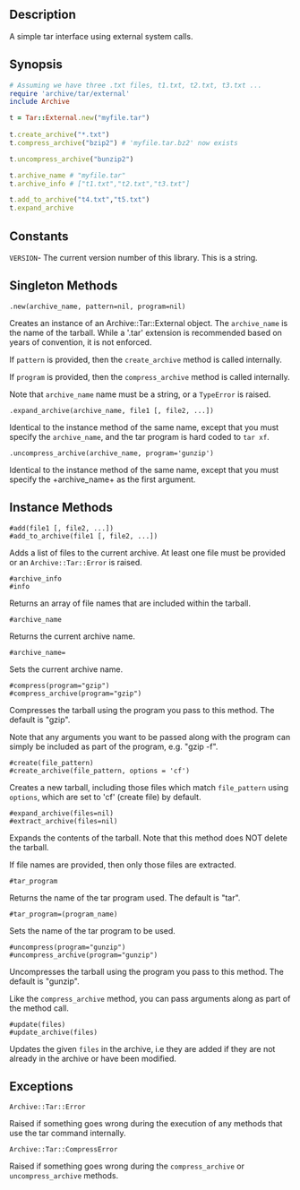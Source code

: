 ## Description
A simple tar interface using external system calls.

## Synopsis
```ruby
# Assuming we have three .txt files, t1.txt, t2.txt, t3.txt ...
require 'archive/tar/external'
include Archive

t = Tar::External.new("myfile.tar")
 
t.create_archive("*.txt")
t.compress_archive("bzip2") # 'myfile.tar.bz2' now exists

t.uncompress_archive("bunzip2")

t.archive_name # "myfile.tar"
t.archive_info # ["t1.txt","t2.txt","t3.txt"]

t.add_to_archive("t4.txt","t5.txt")
t.expand_archive
```

## Constants
`VERSION`- The current version number of this library. This is a string.

## Singleton Methods
`.new(archive_name, pattern=nil, program=nil)`

Creates an instance of an Archive::Tar::External object. The `archive_name` is
the name of the tarball. While a '.tar' extension is recommended based on
years of convention, it is not enforced.
   
If `pattern` is provided, then the `create_archive` method is called internally.
   
If `program` is provided, then the `compress_archive` method is called internally.

Note that `archive_name` name must be a string, or a `TypeError` is raised.

`.expand_archive(archive_name, file1 [, file2, ...])`

Identical to the instance method of the same name, except that you must
specify the `archive_name`, and the tar program is hard coded to `tar xf`.

`.uncompress_archive(archive_name, program='gunzip')`

Identical to the instance method of the same name, except that you must
specify the +archive_name+ as the first argument.

## Instance Methods
```
#add(file1 [, file2, ...])
#add_to_archive(file1 [, file2, ...])
```

Adds a list of files to the current archive. At least one file must be
provided or an `Archive::Tar::Error` is raised.

```
#archive_info
#info
```

Returns an array of file names that are included within the tarball.

`#archive_name`

Returns the current archive name.

`#archive_name=`

Sets the current archive name.

```
#compress(program="gzip")
#compress_archive(program="gzip")
```

Compresses the tarball using the program you pass to this method. The default is "gzip".

Note that any arguments you want to be passed along with the program can simply
be included as part of the program, e.g. "gzip -f".

```
#create(file_pattern)
#create_archive(file_pattern, options = 'cf')
```

Creates a new tarball, including those files which match `file_pattern`
using `options`, which are set to 'cf' (create file) by default.

```
#expand_archive(files=nil)
#extract_archive(files=nil)
```

Expands the contents of the tarball. Note that this method does NOT delete the tarball.

If file names are provided, then only those files are extracted.

`#tar_program`

Returns the name of the tar program used. The default is "tar".

`#tar_program=(program_name)`

Sets the name of the tar program to be used.

```
#uncompress(program="gunzip")
#uncompress_archive(program="gunzip")
```

Uncompresses the tarball using the program you pass to this method. The default is "gunzip".

Like the `compress_archive` method, you can pass arguments along as part of the method call.

```
#update(files)
#update_archive(files)
```

Updates the given `files` in the archive, i.e they are added if they
are not already in the archive or have been modified.

## Exceptions
`Archive::Tar::Error`

Raised if something goes wrong during the execution of any methods that
use the tar command internally.

`Archive::Tar::CompressError`

Raised if something goes wrong during the `compress_archive` or `uncompress_archive` methods.

